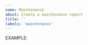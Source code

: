 ```yaml
---
name: Maintenance 
about: Create a maintenance report
title: ''
labels: 'maintenance'
---
```


EXAMPLE:

<!--
start: 2021-02-24T13:00:00.220Z (ISO DATETIME)
end: 2021-02-24T14:00:00.220Z (ISO DATETIME)
expectedDown: google, hacker-news (EXPECTED DOWN SERVICES)
-->
